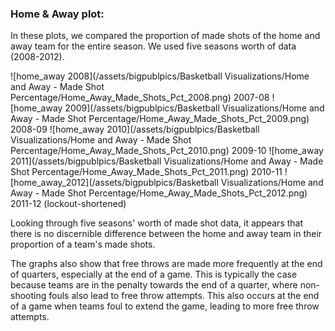 ### Home & Away plot:

In these plots, we compared the proportion of made shots of the home and away team for the entire season. We used five seasons worth of data (2008-2012).

![home_away 2008](/assets/bigpublpics/Basketball Visualizations/Home and Away - Made Shot Percentage/Home_Away_Made_Shots_Pct_2008.png)
2007-08
![home_away 2009](/assets/bigpublpics/Basketball Visualizations/Home and Away - Made Shot Percentage/Home_Away_Made_Shots_Pct_2009.png)
2008-09
![home_away 2010](/assets/bigpublpics/Basketball Visualizations/Home and Away - Made Shot Percentage/Home_Away_Made_Shots_Pct_2010.png)
2009-10
![home_away 2011](/assets/bigpublpics/Basketball Visualizations/Home and Away - Made Shot Percentage/Home_Away_Made_Shots_Pct_2011.png)
2010-11
![home_away_2012](/assets/bigpublpics/Basketball Visualizations/Home and Away - Made Shot Percentage/Home_Away_Made_Shots_Pct_2012.png)
2011-12 (lockout-shortened)

Looking through five seasons' worth of made shot data, it appears that there is no discernible difference between the home and away team in their proportion of a team's made shots.


The graphs also show that free throws are made more frequently at the end of quarters, especially at the end of a game. This is typically the case because teams are in the penalty towards the end of a quarter, where non-shooting fouls also lead to free throw attempts. This also occurs at the end of a game when teams foul to extend the game, leading to more free throw attempts.
